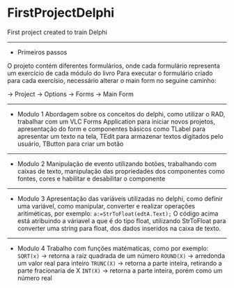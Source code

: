 # FirstProjectDelphi
First project created to train Delphi


------------

- Primeiros passos

O projeto contém diferentes formulários, onde cada formulário representa um exercício de cada módulo do livro
Para executar o formulário criado para cada exercísio, necessário alterar o main form no seguine caminho:

-> Project -> Options -> Forms -> Main Form


------------

- Modulo 1 
	 Abordagem sobre os conceitos do delphi, como utilizar o RAD, trabalhar com um VLC Forms Application para iniciar novos projetos, apresentação do form e componentes básicos como TLabel para apresentar um texto na tela, TEdit para armazenar textos digitados pelo usuário, TButton para criar um botão

------------

- Modulo 2
	 Manipulação de evento utilizando botões, trabalhando com caixas de texto, manipulação das propriedades dos componentes como fontes, cores e habilitar e desabilitar o componente

------------

- Modulo 3
	 Apresentação das variáveis utilizadas no delphi, como definir uma variável, como manipular, converter e realizar operações aritiméticas, por exemplo:
	 `a:=StrToFloat(edtA.Text);`
	 O código acima está atribuindo a váriavel a que é do tipo float, utilizando StrToFloat para converter uma string para float, dos dados inseridos na caixa de texto.

------------

- Modulo 4
	Trabalho com funções matématicas, como por exemplo:
	`SQRT(x)` -> retorna a raiz quadrada de um número
	`ROUND(X)` -> arredonda um valor real para inteiro
	`TRUNC(X)` -> retorna a parte inteira, retirando a parte fracionaria de X
	`INT(X)` -> retorna a parte inteira, porém como um número real